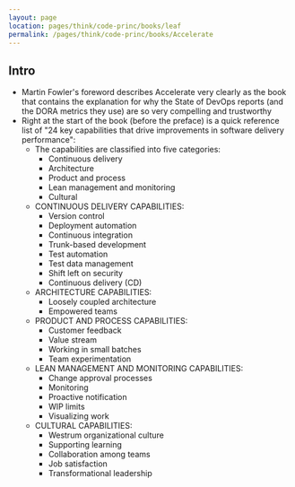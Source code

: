 ```yaml
---
layout: page
location: pages/think/code-princ/books/leaf
permalink: /pages/think/code-princ/books/Accelerate
---
```


## Intro

- Martin Fowler's foreword describes Accelerate very clearly as the book that contains the explanation for why the State of DevOps reports (and the DORA metrics they use) are so very compelling and trustworthy
- Right at the start of the book (before the preface) is a quick reference list of "24 key capabilities that drive improvements in software delivery performance":
    - The capabilities are classified into five categories:
        - Continuous delivery
        - Architecture
        - Product and process
        - Lean management and monitoring
        - Cultural
    - CONTINUOUS DELIVERY CAPABILITIES:
        - Version control
        - Deployment automation
        - Continuous integration
        - Trunk-based development
        - Test automation
        - Test data management
        - Shift left on security
        - Continuous delivery (CD)
    - ARCHITECTURE CAPABILITIES:
        - Loosely coupled architecture
        - Empowered teams
    - PRODUCT AND PROCESS CAPABILITIES:
        - Customer feedback
        - Value stream
        - Working in small batches
        - Team experimentation
    - LEAN MANAGEMENT AND MONITORING CAPABILITIES:
        - Change approval processes
        - Monitoring
        - Proactive notification
        - WIP limits
        - Visualizing work
    - CULTURAL CAPABILITIES:
        - Westrum organizational culture
        - Supporting learning
        - Collaboration among teams
        - Job satisfaction
        - Transformational leadership

